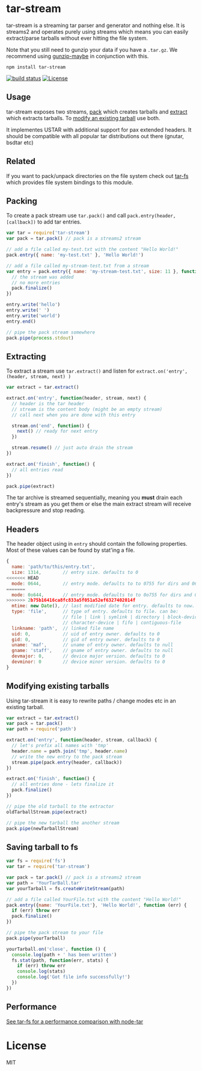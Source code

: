# tar-stream

tar-stream is a streaming tar parser and generator and nothing else. It is streams2 and operates purely using streams which means you can easily extract/parse tarballs without ever hitting the file system.

Note that you still need to gunzip your data if you have a `.tar.gz`. We recommend using [gunzip-maybe](https://github.com/mafintosh/gunzip-maybe) in conjunction with this.

```
npm install tar-stream
```

[![build status](https://secure.travis-ci.org/mafintosh/tar-stream.png)](http://travis-ci.org/mafintosh/tar-stream)
[![License](https://img.shields.io/badge/license-MIT-blue.svg)](http://opensource.org/licenses/MIT)

## Usage

tar-stream exposes two streams, [pack](https://github.com/mafintosh/tar-stream#packing) which creates tarballs and [extract](https://github.com/mafintosh/tar-stream#extracting) which extracts tarballs. To [modify an existing tarball](https://github.com/mafintosh/tar-stream#modifying-existing-tarballs) use both.


It implementes USTAR with additional support for pax extended headers. It should be compatible with all popular tar distributions out there (gnutar, bsdtar etc)

## Related

If you want to pack/unpack directories on the file system check out [tar-fs](https://github.com/mafintosh/tar-fs) which provides file system bindings to this module.

## Packing

To create a pack stream use `tar.pack()` and call `pack.entry(header, [callback])` to add tar entries.

``` js
var tar = require('tar-stream')
var pack = tar.pack() // pack is a streams2 stream

// add a file called my-test.txt with the content "Hello World!"
pack.entry({ name: 'my-test.txt' }, 'Hello World!')

// add a file called my-stream-test.txt from a stream
var entry = pack.entry({ name: 'my-stream-test.txt', size: 11 }, function(err) {
  // the stream was added
  // no more entries
  pack.finalize()
})

entry.write('hello')
entry.write(' ')
entry.write('world')
entry.end()

// pipe the pack stream somewhere
pack.pipe(process.stdout)
```

## Extracting

To extract a stream use `tar.extract()` and listen for `extract.on('entry', (header, stream, next) )`

``` js
var extract = tar.extract()

extract.on('entry', function(header, stream, next) {
  // header is the tar header
  // stream is the content body (might be an empty stream)
  // call next when you are done with this entry

  stream.on('end', function() {
    next() // ready for next entry
  })

  stream.resume() // just auto drain the stream
})

extract.on('finish', function() {
  // all entries read
})

pack.pipe(extract)
```

The tar archive is streamed sequentially, meaning you **must** drain each entry's stream as you get them or else the main extract stream will receive backpressure and stop reading.

## Headers

The header object using in `entry` should contain the following properties.
Most of these values can be found by stat'ing a file.

``` js
{
  name: 'path/to/this/entry.txt',
  size: 1314,        // entry size. defaults to 0
<<<<<<< HEAD
  mode: 0644,        // entry mode. defaults to to 0755 for dirs and 0644 otherwise
=======
  mode: 0o644,       // entry mode. defaults to to 0o755 for dirs and 0o644 otherwise
>>>>>>> 2b75b16416ca8fc833a5f051a52ef6327402014f
  mtime: new Date(), // last modified date for entry. defaults to now.
  type: 'file',      // type of entry. defaults to file. can be:
                     // file | link | symlink | directory | block-device
                     // character-device | fifo | contiguous-file
  linkname: 'path',  // linked file name
  uid: 0,            // uid of entry owner. defaults to 0
  gid: 0,            // gid of entry owner. defaults to 0
  uname: 'maf',      // uname of entry owner. defaults to null
  gname: 'staff',    // gname of entry owner. defaults to null
  devmajor: 0,       // device major version. defaults to 0
  devminor: 0        // device minor version. defaults to 0
}
```

## Modifying existing tarballs

Using tar-stream it is easy to rewrite paths / change modes etc in an existing tarball.

``` js
var extract = tar.extract()
var pack = tar.pack()
var path = require('path')

extract.on('entry', function(header, stream, callback) {
  // let's prefix all names with 'tmp'
  header.name = path.join('tmp', header.name)
  // write the new entry to the pack stream
  stream.pipe(pack.entry(header, callback))
})

extract.on('finish', function() {
  // all entries done - lets finalize it
  pack.finalize()
})

// pipe the old tarball to the extractor
oldTarballStream.pipe(extract)

// pipe the new tarball the another stream
pack.pipe(newTarballStream)
```

## Saving tarball to fs


``` js
var fs = require('fs')
var tar = require('tar-stream')

var pack = tar.pack() // pack is a streams2 stream
var path = 'YourTarBall.tar'
var yourTarball = fs.createWriteStream(path)

// add a file called YourFile.txt with the content "Hello World!"
pack.entry({name: 'YourFile.txt'}, 'Hello World!', function (err) {
  if (err) throw err
  pack.finalize()
})

// pipe the pack stream to your file
pack.pipe(yourTarball)

yourTarball.on('close', function () {
  console.log(path + ' has been written')
  fs.stat(path, function(err, stats) {
    if (err) throw err
    console.log(stats)
    console.log('Got file info successfully!')
  })
})
```

## Performance

[See tar-fs for a performance comparison with node-tar](https://github.com/mafintosh/tar-fs/blob/master/README.md#performance)

# License

MIT

